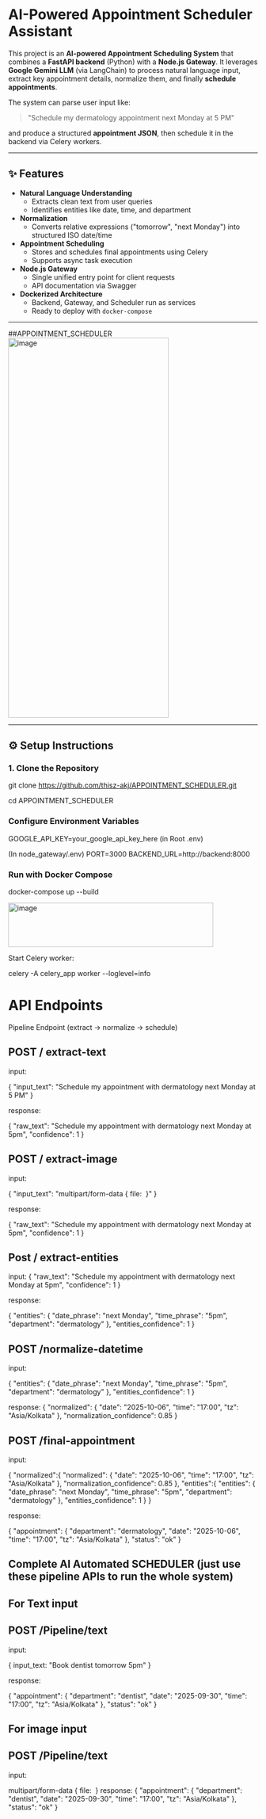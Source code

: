 #  AI-Powered Appointment Scheduler Assistant  

This project is an **AI-powered Appointment Scheduling System** that combines a **FastAPI backend** (Python) with a **Node.js Gateway**. It leverages **Google Gemini LLM** (via LangChain) to process natural language input, extract key appointment details, normalize them, and finally **schedule appointments**.  

The system can parse user input like:  
> "Schedule my dermatology appointment next Monday at 5 PM"  

and produce a structured **appointment JSON**, then schedule it in the backend via Celery workers.

---

## ✨ Features
- **Natural Language Understanding**
  - Extracts clean text from user queries
  - Identifies entities like date, time, and department
- **Normalization**
  - Converts relative expressions ("tomorrow", "next Monday") into structured ISO date/time
- **Appointment Scheduling**
  - Stores and schedules final appointments using Celery
  - Supports async task execution
- **Node.js Gateway**
  - Single unified entry point for client requests
  - API documentation via Swagger
- **Dockerized Architecture**
  - Backend, Gateway, and Scheduler run as services
  - Ready to deploy with `docker-compose`

---
##APPOINTMENT_SCHEDULER
<img width="324" height="767" alt="image" src="https://github.com/user-attachments/assets/bb1ae742-f10d-43f3-a66b-2fd703154677" />



---

## ⚙️ Setup Instructions

### 1. Clone the Repository

git clone https://github.com/thisz-akj/APPOINTMENT_SCHEDULER.git

cd APPOINTMENT_SCHEDULER


### Configure Environment Variables

GOOGLE_API_KEY=your_google_api_key_here (in Root .env)

(In node_gateway/.env)
PORT=3000
BACKEND_URL=http://backend:8000

### Run with Docker Compose

docker-compose up --build

<img width="414" height="89" alt="image" src="https://github.com/user-attachments/assets/24729b36-c50d-4a93-9c3a-9512b7529ae8" />

Start Celery worker:

celery -A celery_app worker --loglevel=info


# API Endpoints

Pipeline Endpoint (extract → normalize → schedule)

## POST / extract-text
input: 

{
  "input_text": "Schedule my appointment with dermatology next Monday at 5 PM"
}

response:

{
  "raw_text": "Schedule my appointment with dermatology next Monday at 5pm",
  "confidence": 1
}

## POST / extract-image

input: 

{
  "input_text": "multipart/form-data { file: <image> }"
}

response:

{
  "raw_text": "Schedule my appointment with dermatology next Monday at 5pm",
  "confidence": 1
}



## Post / extract-entities

input:
{
  "raw_text": "Schedule my appointment with dermatology next Monday at 5pm",
  "confidence": 1
}

response:

{
  "entities": {
    "date_phrase": "next Monday",
    "time_phrase": "5pm",
    "department": "dermatology"
  },
  "entities_confidence": 1
}

## POST /normalize-datetime

input:

{
  "entities": {
    "date_phrase": "next Monday",
    "time_phrase": "5pm",
    "department": "dermatology"
  },
  "entities_confidence": 1
}

response:
{
  "normalized": {
    "date": "2025-10-06",
    "time": "17:00",
    "tz": "Asia/Kolkata"
  },
  "normalization_confidence": 0.85
}

## POST /final-appointment

input:

{
  "normalized":{
  "normalized": {
    "date": "2025-10-06",
    "time": "17:00",
    "tz": "Asia/Kolkata"
  },
  "normalization_confidence": 0.85
},
  "entities":{
  "entities": {
    "date_phrase": "next Monday",
    "time_phrase": "5pm",
    "department": "dermatology"
  },
  "entities_confidence": 1
}
}

response:

{
  "appointment": {
    "department": "dermatology",
    "date": "2025-10-06",
    "time": "17:00",
    "tz": "Asia/Kolkata"
  },
  "status": "ok"
  }


## Complete AI Automated SCHEDULER (just use these pipeline APIs to run the whole system)

## For Text input

## POST /Pipeline/text

input:

{ input_text: "Book dentist tomorrow 5pm" }

response:

{
    "appointment": {
        "department": "dentist",
        "date": "2025-09-30",
        "time": "17:00",
        "tz": "Asia/Kolkata"
    },
    "status": "ok"
}

## For image input

## POST /Pipeline/text

input:

multipart/form-data { file: <image> }
response:
{
    "appointment": {
        "department": "dentist",
        "date": "2025-09-30",
        "time": "17:00",
        "tz": "Asia/Kolkata"
    },
    "status": "ok"
}




















